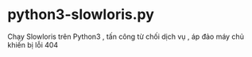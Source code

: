 # python3-slowloris.py
Chạy Slowloris trên Python3 , tấn công từ chối dịch vụ , áp đảo máy chủ khiến bị lỗi 404
